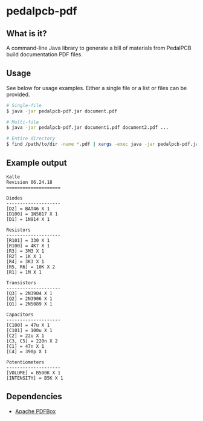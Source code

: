 # pedalpcb-pdf

## What is it?

A command-line Java library to generate a bill of materials from PedalPCB build documentation PDF files.

## Usage

See below for usage examples. Either a single file or a list or files can be provided.

```bash
# Single-file
$ java -jar pedalpcb-pdf.jar document.pdf

# Multi-file
$ java -jar pedalpcb-pdf.jar document1.pdf document2.pdf ...

# Entire directory
$ find /path/to/dir -name *.pdf | xargs -exec java -jar pedalpcb-pdf.jar
```

## Example output

```
Kalle
Revision 06.24.18
====================

Diodes
--------------------
[D2] = BAT46 X 1
[D100] = 1N5817 X 1
[D1] = 1N914 X 1

Resistors
--------------------
[R101] = 330 X 1
[R100] = 4K7 X 1
[R3] = 3M3 X 1
[R2] = 1K X 1
[R4] = 3K3 X 1
[R5, R6] = 10K X 2
[R1] = 1M X 1

Transistors
--------------------
[Q3] = 2N3904 X 1
[Q2] = 2N3906 X 1
[Q1] = 2N5089 X 1

Capacitors
--------------------
[C100] = 47u X 1
[C101] = 100u X 1
[C2] = 22u X 1
[C3, C5] = 220n X 2
[C1] = 47n X 1
[C4] = 390p X 1

Potentiometers
--------------------
[VOLUME] = B500K X 1
[INTENSITY] = B5K X 1
```

## Dependencies

* [Apache PDFBox](https://pdfbox.apache.org/ "Apache PDFBox")
